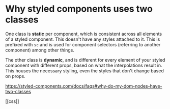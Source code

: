 # Why styled components uses two classes

One class is **static** per component, which is consistent across all elements of a styled component. This doesn't have any styles attached to it. This is prefixed with `sc` and is used for component selectors (referring to another component) among other things.

The other class is **dynamic**, and is different for every element of your styled component with different props, based on what the interpolations result in. This houses the necessary styling, even the styles that don't change based on props.

https://styled-components.com/docs/faqs#why-do-my-dom-nodes-have-two-classes

[[css]]